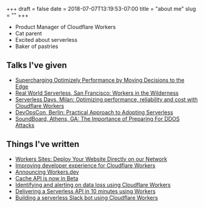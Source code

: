 +++ 
draft = false
date = 2018-07-07T13:19:53-07:00
title = "about me"
slug = "" 
+++
- Product Manager of Cloudflare Workers
- Cat parent
- Excited about serverless
- Baker of pastries



## Talks I've given
- <a href="https://www.optimizely.com/sessions/safer-faster-better-implementing-optimizely-the-right-way/">Supercharging Optimizely Performance by Moving Decisions to the Edge</a>
- <a href="https://www.youtube.com/watch?v=kGeu2GzyVKw">Real World Serverless, San Francisco: Workers in the Wilderness</a>
- <a href="https://www.youtube.com/watch?v=pM76SQ9ERrg">Serverless Days, Milan: Optimizing performance, reliability and cost with Cloudflare Workers</a>
- <a href="https://devopsconference.de/speaker/rita-kozlov/">DevOpsCon, Berlin: Practical Approach to Adopting Serverless</a>
- <a href="https://soundboardevent.com/speakers/rita-kozlov/">SoundBoard, Athens, GA: The Importance of Preparing For DDOS Attacks</a>

## Things I've written
- <a href="https://blog.cloudflare.com/workers-sites/">Workers Sites: Deploy Your Website Directly on our Network</a>
- <a href="https://blog.cloudflare.com/just-write-code-improving-developer-experience-for-cloudflare-workers/"> Improving developer experience for Cloudflare Workers </a>
- <a href="https://blog.cloudflare.com/announcing-workers-dev/">Announcing Workers.dev</a>
- <a href="https://blog.cloudflare.com/cache-api-for-cloudflare-workers-is-now-in-beta/">Cache API is now in Beta</a>
- <a href="https://blog.cloudflare.com/identifying-and-alerting-on-data-loss-using-workers/">Identifying and alerting on data loss using Cloudflare Workers </a>
- <a href="https://blog.cloudflare.com/delivering-a-serverless-api-in-10-minutes-using-workers/">Delivering a Serverless API in 10 minutes using Workers</a>
- <a href="https://blog.cloudflare.com/building-a-serverless-slack-bot-using-cloudflare-workers/">Building a serverless Slack bot using Cloudflare Workers</a>
